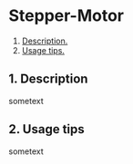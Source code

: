 # Stepper-Motor
1. [ Description. ](#desc)
2. [ Usage tips. ](#usage)

<a name="desc"></a>
## 1. Description

<?php
        echo "Hello world!";
    ?>
    

sometext
    

<a name="usage"></a>
## 2. Usage tips

sometext

